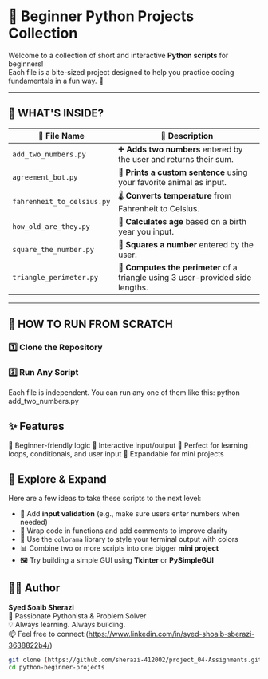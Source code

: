 # 🐍 Beginner Python Projects Collection

Welcome to a collection of short and interactive **Python scripts** for beginners!  
Each file is a bite-sized project designed to help you practice coding fundamentals in a fun way. 🚀

---

## 📂 WHAT'S INSIDE?

| 📝 File Name               | 📌 Description                                                                  |
|---------------------------|----------------------------------------------------------------------------------|
| `add_two_numbers.py`      | ➕ **Adds two numbers** entered by the user and returns their sum.               |
| `agreement_bot.py`        | 🤝 **Prints a custom sentence** using your favorite animal as input.            |
| `fahrenheit_to_celsius.py`| 🌡️ **Converts temperature** from Fahrenheit to Celsius.                         |
| `how_old_are_they.py`     | 🎂 **Calculates age** based on a birth year you input.                          |
| `square_the_number.py`    | 🔢 **Squares a number** entered by the user.                                   |
| `triangle_perimeter.py`   | 🔺 **Computes the perimeter** of a triangle using 3 user-provided side lengths. |

---

## 🚀 HOW TO RUN FROM SCRATCH

### 1️⃣ Clone the Repository


### 3️⃣ Run Any Script
Each file is independent. You can run any one of them like this:
python add_two_numbers.py


## ✨ Features

🧠 Beginner-friendly logic
🎯 Interactive input/output
🧪 Perfect for learning loops, conditionals, and user input
🔄 Expandable for mini projects


## 🚀 Explore & Expand

Here are a few ideas to take these scripts to the next level:

- 🔄 Add **input validation** (e.g., make sure users enter numbers when needed)
- 🧠 Wrap code in functions and add comments to improve clarity
- 🎨 Use the `colorama` library to style your terminal output with colors
- 📊 Combine two or more scripts into one bigger **mini project**
- 🖼️ Try building a simple GUI using **Tkinter** or **PySimpleGUI**


## 👨‍💻 Author
**Syed Soaib Sherazi**  
📍 Passionate Pythonista & Problem Solver  
💡 Always learning. Always building.  
📫 Feel free to connect:(https://www.linkedin.com/in/syed-shoaib-sberazi-3638822b4/)

 ```bash
git clone (https://github.com/sherazi-412002/project_04-Assignments.git)
cd python-beginner-projects

